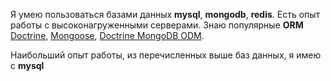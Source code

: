 Я умею пользоваться базами данных **mysql**, **mongodb**, **redis**. Есть опыт работы с высоконагруженными серверами.
Знаю популярные **ORM** [Doctrine][doctrine], [Mongoose][mongoose], [Doctrine MongoDB ODM][dmdbodm].

Наибольший опыт работы, из перечисленных выше баз данных, я имею с **mysql**

[doctrine]: <http://www.doctrine-project.org/> "Doctrine-ORM"
[dmdbodm]: <http://docs.doctrine-project.org/projects/doctrine-mongodb-odm/en/latest/> "Doctrine MongoDB ODM"
[mongoose]: <http://mongoosejs.com/> "Mongoose JS"